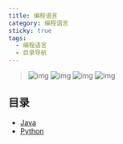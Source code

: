 ```yaml
---
title: 编程语言
category: 编程语言
sticky: true
tags:
  - 编程语言
  - 目录导航
---
```


> ![img](https://img.shields.io/badge/Java-blue.svg) ![img](https://img.shields.io/badge/Python-blue.svg)  ![img](https://img.shields.io/badge/YAML-blue.svg) ![img](https://img.shields.io/badge/JSON-blue.svg) 

<!-- more -->

## 目录
- [Java](java/readme.md)
- [Python](python/readme.md)


